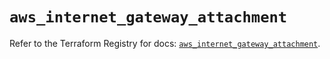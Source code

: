 # `aws_internet_gateway_attachment`

Refer to the Terraform Registry for docs: [`aws_internet_gateway_attachment`](https://registry.terraform.io/providers/hashicorp/aws/6.14.0/docs/resources/internet_gateway_attachment).

